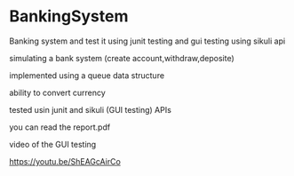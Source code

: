 # BankingSystem
Banking system and test it using junit testing and gui testing using sikuli api


simulating a bank system (create account,withdraw,deposite)

implemented using a queue data structure 

ability to convert currency

tested usin junit and sikuli (GUI testing) APIs

you can read the report.pdf

video of the GUI testing

https://youtu.be/ShEAGcAirCo
